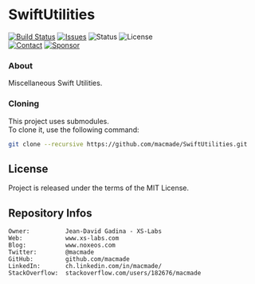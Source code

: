 SwiftUtilities
==============

[![Build Status](https://img.shields.io/github/actions/workflow/status/macmade/SwiftUtilities/ci-mac.yaml?label=macOS&logo=apple)](https://github.com/macmade/SwiftUtilities/actions/workflows/ci-mac.yaml)
[![Issues](http://img.shields.io/github/issues/macmade/SwiftUtilities.svg?logo=github)](https://github.com/macmade/SwiftUtilities/issues)
![Status](https://img.shields.io/badge/status-active-brightgreen.svg?logo=git)
![License](https://img.shields.io/badge/license-mit-brightgreen.svg?logo=open-source-initiative)  
[![Contact](https://img.shields.io/badge/follow-@macmade-blue.svg?logo=twitter&style=social)](https://twitter.com/macmade)
[![Sponsor](https://img.shields.io/badge/sponsor-macmade-pink.svg?logo=github-sponsors&style=social)](https://github.com/sponsors/macmade)

### About

Miscellaneous Swift Utilities.

### Cloning

This project uses submodules.  
To clone it, use the following command:

```bash
git clone --recursive https://github.com/macmade/SwiftUtilities.git
```

License
-------

Project is released under the terms of the MIT License.

Repository Infos
----------------

    Owner:          Jean-David Gadina - XS-Labs
    Web:            www.xs-labs.com
    Blog:           www.noxeos.com
    Twitter:        @macmade
    GitHub:         github.com/macmade
    LinkedIn:       ch.linkedin.com/in/macmade/
    StackOverflow:  stackoverflow.com/users/182676/macmade
